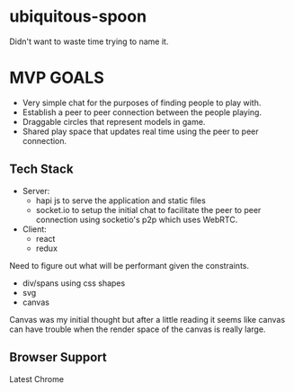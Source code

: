 # ubiquitous-spoon
 Didn't want to waste time trying to name it.
# MVP GOALS
 - Very simple chat for the purposes of finding people to play with.
 - Establish a peer to peer connection between the people playing.
 - Draggable circles that represent models in game.
 - Shared play space that updates real time using the peer to peer connection.
## Tech Stack
 - Server:
    - hapi js to serve the application and static files
    - socket.io to setup the initial chat to facilitate the peer to peer connection using socketio's p2p which uses WebRTC.
 - Client:
    - react
    - redux

Need to figure out what will be performant given the constraints.
 - div/spans using css shapes
 - svg
 - canvas

Canvas was my initial thought but after a little reading it seems like canvas can have trouble when the render space of the canvas is really large.

## Browser Support
 Latest Chrome
